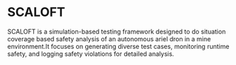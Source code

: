 # SCALOFT
SCALOFT is a simulation-based testing framework designed to  do situation coverage based safety analysis of an autonomous ariel dron in a mine environment.It focuses on generating diverse test cases, monitoring runtime safety, and logging safety violations for detailed analysis. 
